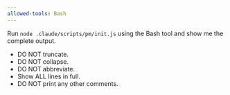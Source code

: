```yaml
---
allowed-tools: Bash
---
```


Run `node .claude/scripts/pm/init.js` using the Bash tool and show me the complete output.

- DO NOT truncate.
- DO NOT collapse.
- DO NOT abbreviate.
- Show ALL lines in full.
- DO NOT print any other comments.
